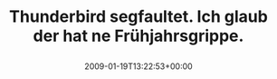 ---
retweeted: false
source: <a href="http://twitter.com" rel="nofollow">Twitter Web Client</a>
entities:
  hashtags: []
  symbols: []
  user_mentions: []
  urls: []
display_text_range:
- '0'
- '61'
favorite_count: '0'
id_str: '1130379773'
truncated: false
retweet_count: '0'
id: '1130379773'
created_at: Mon Jan 19 13:22:53 +0000 2009
favorited: false
full_text: Thunderbird segfaultet. Ich glaub der hat ne Frühjahrsgrippe.
lang: de
tags:
- pesos/twitter
date: '2009-01-19T13:22:53+00:00'
src: https://twitter.com/bascht/status/1130379773
original_url: https://twitter.com/bascht/status/1130379773
type: twitter_tweet
text: Thunderbird segfaultet. Ich glaub der hat ne Frühjahrsgrippe.
title: 'Thunderbird segfaultet. Ich glaub der hat ne Frühjahrsgrippe.

  '

---